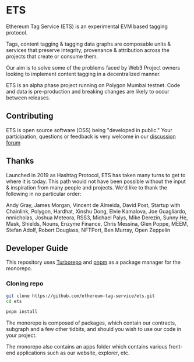 # ETS

Ethereum Tag Service (ETS) is an experimental EVM based tagging protocol.

Tags, content tagging & tagging data graphs are composable units & services that preserve integrity, provenance & attribution across the projects that create or consume them.

Our aim is to solve some of the problems faced by Web3 Project owners looking to implement content tagging in a decentralized manner.

ETS is an alpha phase project running on Polygon Mumbai testnet. Code and data is pre-production and breaking changes are likely to occur between releases.

## Contributing

ETS is open source software (OSS) being "developed in public." Your participation, questions or feedback is very welcome in our [discussion forum](https://github.com/ethereum-tag-service/ets/discussions)

## Thanks

Launched in 2019 as Hashtag Protocol, ETS has taken many turns to get to where it is today. This path would not have been possible without the input & inspiration from many people and projects. We'd like to thank the following in no particular order:

Andy Gray, James Morgan, Vincent de Almeida, David Post, Startup with Chainlink, Polygon, Hardhat, Xinshu Dong, Elvie Kamalova, Joe Guagliardo, nnnicholas, Joshua Meteora, RSS3, Michael Palys, Mike Derezin, Sunny He, Mask, Shields, Nouns, Enzyme Finance, Chris Messina, Glen Poppe, MEEM, Stefan Adolf, Robert Douglass, NFTPort, Ben Murray, Open Zeppelin

## Developer Guide

This repository uses [Turborepo](https://turborepo.org/) and [pnpm](https://pnpm.io/) as a package manager for the monorepo.

### Cloning repo

```bash
git clone https://github.com/ethereum-tag-service/ets.git
cd ets

pnpm install
```

The monorepo is composed of packages, which contain our contracts, subgraph and a few other tidbits, and should you wish to use our code in your project.

The monorepo also contains an apps folder which contains various front-end applications such as our website, explorer, etc.
